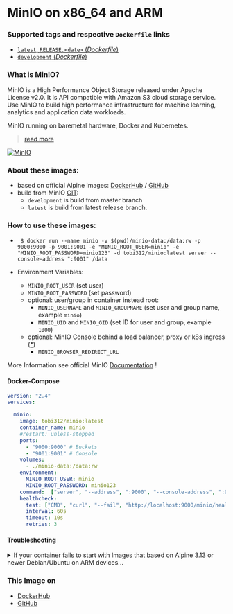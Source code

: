 # MinIO on x86_64 and ARM

### Supported tags and respective `Dockerfile` links

-	[`latest`, `RELEASE.<date>` (*Dockerfile*)](https://github.com/Tob1asDocker/minio/blob/main/alpine.multiarch.git_release.Dockerfile)
-	[`development` (*Dockerfile*)](https://github.com/Tob1asDocker/minio/blob/main/alpine.multiarch.git_master.Dockerfile)

### What is MinIO?

MinIO is a High Performance Object Storage released under Apache License v2.0. It is API compatible with Amazon S3 cloud storage service. Use MinIO to build high performance infrastructure for machine learning, analytics and application data workloads.

MinIO running on baremetal hardware, Docker and Kubernetes.

> [read more](https://github.com/minio/minio/blob/master/README.md)

[![MinIO](https://raw.githubusercontent.com/minio/minio/master/.github/logo.svg?sanitize=true)](https://min.io)

### About these images:
* based on official Alpine images: [DockerHub](https://hub.docker.com/_/alpine) / [GitHub](https://github.com/alpinelinux/docker-alpine)
* build from MinIO [GIT](https://github.com/minio/minio):  
    * `development` is build from master branch
    * `latest` is build from latest release branch.

### How to use these images:

* ``` $ docker run --name minio -v $(pwd)/minio-data:/data:rw -p 9000:9000 -p 9001:9001 -e "MINIO_ROOT_USER=minio" -e "MINIO_ROOT_PASSWORD=minio123" -d tobi312/minio:latest server --console-address ":9001" /data```

* Environment Variables:  
  * `MINIO_ROOT_USER` (set user)
  * `MINIO_ROOT_PASSWORD` (set password)
  * optional: user/group in container instead root: 
    * `MINIO_USERNAME` and `MINIO_GROUPNAME` (set user and group name, example `minio`)
    * `MINIO_UID` and `MINIO_GID` (set ID for user and group, example `1000`)
  * optional: MinIO Console behind a load balancer, proxy or k8s ingress ([*](https://github.com/minio/minio#test-using-minio-console))
    * `MINIO_BROWSER_REDIRECT_URL`

More Information see official MinIO [Documentation](https://github.com/minio/minio#readme) !

#### Docker-Compose

```yaml
version: "2.4"
services:

  minio:
    image: tobi312/minio:latest
    container_name: minio
    #restart: unless-stopped
    ports:
      - "9000:9000" # Buckets
      - "9001:9001" # Console
    volumes:
      - ./minio-data:/data:rw
    environment:
      MINIO_ROOT_USER: minio
      MINIO_ROOT_PASSWORD: minio123
    command:  ["server", "--address", ":9000", "--console-address", ":9001", "/data"]
    healthcheck:
      test: ["CMD", "curl", "--fail", "http://localhost:9000/minio/health/live"]
      interval: 60s
      timeout: 10s
      retries: 3
```

#### Troubleshooting

<details>
<summary>If your container fails to start with Images that based on Alpine 3.13 or newer Debian/Ubuntu on ARM devices...</summary>
<p>

... with Raspbian/Debian 10 Buster (32 bit) then update `libseccomp2`[*](https://packages.debian.org/buster-backports/libseccomp2) to >=2.4.4 and restart the container. (Source: [1](https://docs.linuxserver.io/faq#libseccomp), [2](https://github.com/owncloud/docs/pull/3196#issue-577993147), [3](https://github.com/moby/moby/issues/40734))  
  
Example (wrong date):
```sh
$ docker run --rm --name testing -it alpine:3.13 date
Sun Jan  0 00:100:4174038  1900
```
  
Solution:
```sh
 sudo apt-key adv --keyserver keyserver.ubuntu.com --recv-keys 04EE7237B7D453EC 648ACFD622F3D138
 echo "deb http://deb.debian.org/debian buster-backports main" | sudo tee -a /etc/apt/sources.list.d/buster-backports.list
 sudo apt update
 sudo apt install -t buster-backports libseccomp2
```
</p>
</details>
  

### This Image on
* [DockerHub](https://hub.docker.com/r/tobi312/minio/)
* [GitHub](https://github.com/Tob1asDocker/minio)
